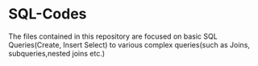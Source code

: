 # SQL-Codes
The files contained in this repository are focused on basic SQL Queries(Create, Insert Select) to various complex queries(such as Joins, subqueries,nested joins etc.)
